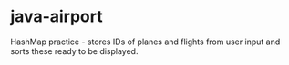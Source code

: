 # java-airport
HashMap practice - stores IDs of planes and flights from user input and sorts these ready to be displayed.
